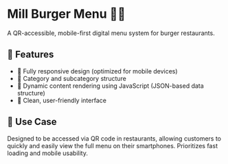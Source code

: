 # Mill Burger Menu 📲🍔

A QR-accessible, mobile-first digital menu system for burger restaurants.

## 🎯 Features
- 📱 Fully responsive design (optimized for mobile devices)
- 🍔 Category and subcategory structure
- 🧠 Dynamic content rendering using JavaScript (JSON-based data structure)
- 🎨 Clean, user-friendly interface

## 🧪 Use Case
Designed to be accessed via QR code in restaurants, allowing customers to quickly and easily view the full menu on their smartphones. Prioritizes fast loading and mobile usability.


